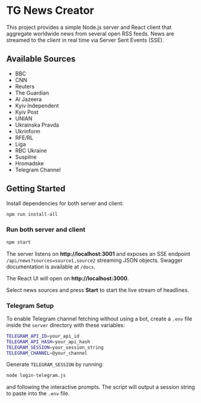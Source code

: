 # TG News Creator

This project provides a simple Node.js server and React client that aggregate worldwide news from several open RSS feeds. News are streamed to the client in real time via Server Sent Events (SSE).

## Available Sources
- BBC
- CNN
- Reuters
- The Guardian
- Al Jazeera
- Kyiv Independent
- Kyiv Post
- UNIAN
- Ukrainska Pravda
- Ukrinform
- RFE/RL
- Liga
- RBC Ukraine
- Suspilne
- Hromadske
- Telegram Channel

## Getting Started

Install dependencies for both server and client:

```bash
npm run install-all
```

### Run both server and client

```bash
npm start
```
The server listens on **http://localhost:3001** and exposes an SSE endpoint `/api/news?sources=source1,source2` streaming JSON objects. Swagger documentation is available at `/docs`.

The React UI will open on **http://localhost:3000**.

Select news sources and press **Start** to start the live stream of headlines.

### Telegram Setup

To enable Telegram channel fetching without using a bot, create a `.env` file
inside the `server` directory with these variables:

```bash
TELEGRAM_API_ID=your_api_id
TELEGRAM_API_HASH=your_api_hash
TELEGRAM_SESSION=your_session_string
TELEGRAM_CHANNEL=@your_channel
```

Generate `TELEGRAM_SESSION` by running:

```bash
node login-telegram.js
```
and following the interactive prompts. The script will output a session string
to paste into the `.env` file.
